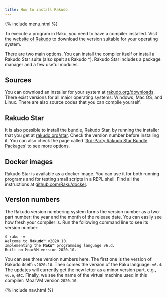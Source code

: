```yaml
---
title: How to install Rakudo
---
```


{% include menu.html %}

To execute a program in Raku, you need to have a compiler installed. Visit [the website of Rakudo](https://rakudo.org) to download the version suitable for your operating system.

There are two main options. You can install the compiler itself or install a Rakudo Star suite (also spelt as Rakudo *). Rakudo Star includes a package manager and a few useful modules.

## Sources

You can download an installer for your system at [rakudo.org/downloads](https://rakudo.org/downloads). There exist versions for all major operating systems: Windows, Mac OS, and Linux. There are also source codes that you can compile yourself.

## Rakudo Star

It is also possible to install the bundle, Rakudo Star, by running the installer that you get at [rakudo.org/star](https://rakudo.org/star). Check the version number before installing it. You can also check the page called ‘[3rd-Party Rakudo Star Bundle Packages](https://rakudo.org/star/third-party)’ to see more options.

## Docker images

Rakudo Star is available as a docker image. You can use it for both running programs and for testing small scripts in a REPL shell. Find all the instructions at [github.com/Raku/docker](https://github.com/Raku/docker).

## Version numbers

The Rakudo version numbering system forms the version number as a two-part number: the year and the month of the release date. You can easily see how fresh your compiler is. Run the following command line to see its version number:

```console
$ raku -v
Welcome to 𝐑𝐚𝐤𝐮𝐝𝐨™ v2020.10.
Implementing the 𝐑𝐚𝐤𝐮™ programming language v6.d.
Built on MoarVM version 2020.10.
```

You can see three version numbers here. The first one is the version of Rakudo itself: `v2020.10`. Then comes the version of the Raku language: `v6.d`. The updates will currently get the new letter as a minor version part, e.g., `v6.e`, etc. Finally, we see the name of the virtual machine used in this compiler: MoarVM version `2020.10`.

{% include nav.html %}
